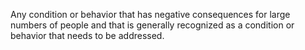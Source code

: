 Any condition or behavior that has negative consequences for large numbers of people and that is generally recognized as a condition or behavior that needs to be addressed.
